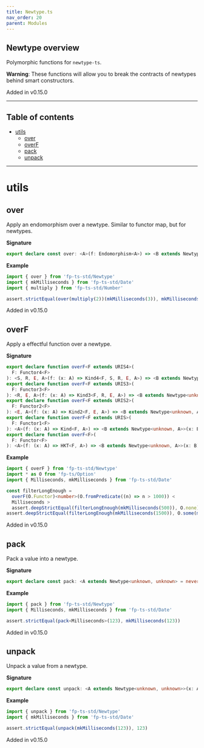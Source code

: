 ```yaml
---
title: Newtype.ts
nav_order: 20
parent: Modules
---
```


## Newtype overview

Polymorphic functions for `newtype-ts`.

**Warning**: These functions will allow you to break the contracts of
newtypes behind smart constructors.

Added in v0.15.0

---

<h2 class="text-delta">Table of contents</h2>

- [utils](#utils)
  - [over](#over)
  - [overF](#overf)
  - [pack](#pack)
  - [unpack](#unpack)

---

# utils

## over

Apply an endomorphism over a newtype. Similar to functor map, but for
newtypes.

**Signature**

```ts
export declare const over: <A>(f: Endomorphism<A>) => <B extends Newtype<unknown, A>>(x: B) => B
```

**Example**

```ts
import { over } from 'fp-ts-std/Newtype'
import { mkMilliseconds } from 'fp-ts-std/Date'
import { multiply } from 'fp-ts-std/Number'

assert.strictEqual(over(multiply(2))(mkMilliseconds(3)), mkMilliseconds(6))
```

Added in v0.15.0

## overF

Apply a effectful function over a newtype.

**Signature**

```ts
export declare function overF<F extends URIS4>(
  F: Functor4<F>
): <S, R, E, A>(f: (x: A) => Kind4<F, S, R, E, A>) => <B extends Newtype<unknown, A>>(x: B) => Kind4<F, S, R, E, B>
export declare function overF<F extends URIS3>(
  F: Functor3<F>
): <R, E, A>(f: (x: A) => Kind3<F, R, E, A>) => <B extends Newtype<unknown, A>>(x: B) => Kind3<F, R, E, B>
export declare function overF<F extends URIS2>(
  F: Functor2<F>
): <E, A>(f: (x: A) => Kind2<F, E, A>) => <B extends Newtype<unknown, A>>(x: B) => Kind2<F, E, B>
export declare function overF<F extends URIS>(
  F: Functor1<F>
): <A>(f: (x: A) => Kind<F, A>) => <B extends Newtype<unknown, A>>(x: B) => Kind<F, B>
export declare function overF<F>(
  F: Functor<F>
): <A>(f: (x: A) => HKT<F, A>) => <B extends Newtype<unknown, A>>(x: B) => HKT<F, B>
```

**Example**

```ts
import { overF } from 'fp-ts-std/Newtype'
import * as O from 'fp-ts/Option'
import { Milliseconds, mkMilliseconds } from 'fp-ts-std/Date'

const filterLongEnough =
  overF(O.Functor)<number>(O.fromPredicate((n) => n > 1000)) <
  Milliseconds >
  assert.deepStrictEqual(filterLongEnough(mkMilliseconds(500)), O.none)
assert.deepStrictEqual(filterLongEnough(mkMilliseconds(1500)), O.some(mkMilliseconds(1500)))
```

Added in v0.15.0

## pack

Pack a value into a newtype.

**Signature**

```ts
export declare const pack: <A extends Newtype<unknown, unknown> = never>(x: A['_A']) => A
```

**Example**

```ts
import { pack } from 'fp-ts-std/Newtype'
import { Milliseconds, mkMilliseconds } from 'fp-ts-std/Date'

assert.strictEqual(pack<Milliseconds>(123), mkMilliseconds(123))
```

Added in v0.15.0

## unpack

Unpack a value from a newtype.

**Signature**

```ts
export declare const unpack: <A extends Newtype<unknown, unknown>>(x: A) => A['_A']
```

**Example**

```ts
import { unpack } from 'fp-ts-std/Newtype'
import { mkMilliseconds } from 'fp-ts-std/Date'

assert.strictEqual(unpack(mkMilliseconds(123)), 123)
```

Added in v0.15.0
